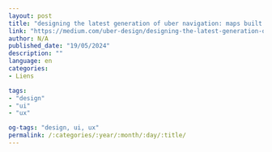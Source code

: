 ```yaml
---
layout: post
title: "designing the latest generation of uber navigation: maps built for ridesharing"
link: "https://medium.com/uber-design/designing-the-latest-generation-of-uber-navigation-maps-built-for-ridesharing-de3ede031ce1"
author: N/A
published_date: "19/05/2024"
description: ""
language: en
categories:
- Liens

tags:
- "design"
- "ui"
- "ux"

og-tags: "design, ui, ux"
permalink: /:categories/:year/:month/:day/:title/
---
```

